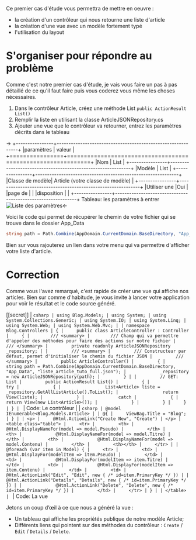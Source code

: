 Ce premier cas d'étude vous permettra de mettre en oeuvre :

- la création d'un contrôleur qui nous retourne une liste d'article
- la création d'une vue avec un modèle fortement typé
- l'utilisation du layout

# S'organiser pour répondre au problème

Comme c'est notre premier cas d'étude, je vais vous faire un pas à pas détaillé de ce qu'il faut faire puis vous coderez vous même les choses nécessaires.

1. Dans le contrôleur Article, créez une méthode List `public ActionResult List()`
2. Remplir la liste en utilisant la classe ArticleJSONRepository.cs
3. Ajouter une vue que le contrôleur va retourner, entrez les paramètres décrits dans le tableau


->
+----------------+-------------------------------------------------------------+
|paramètres      |  valeur                                                     |
+================+=============================================================+
|Nom             | List                                                        |
+----------------+-------------------------------------------------------------+
|Modèle          | List                                                        |
+----------------+-------------------------------------------------------------+
|Classe de modèle| Article (votre classe de modèle)                            |
+----------------+-------------------------------------------------------------+
|Utiliser une    |Oui                                                          |
|page de         |                                                             |
|disposition     |                                                             |
+----------------+-------------------------------------------------------------+
Tableau: les paramètres à entrer
![Liste des paramètres](/media/galleries/304/ab5d290c-79b9-4c78-8cf1-930e5c25d402.png.960x960_q85.png)<-

Voici le code qui permet de récupérer le chemin de votre fichier qui se trouve dans le dossier App_Data
```csharp
string path = Path.Combine(AppDomain.CurrentDomain.BaseDirectory, "App_Data", "liste_article_tuto_full.json");
```

Bien sur vous rajouterez un lien dans votre menu qui va permettre d'afficher votre liste d'article.

# Correction

Comme vous l'avez remarqué, c'est rapide de créer une vue qui affiche nos articles.
Bien sur comme d'habitude, je vous invite à lancer votre application pour voir le résultat et le code source généré.

[[secret]]
| ```csharp
| using Blog.Models;
| using System;
| using System.Collections.Generic;
| using System.IO;
| using System.Linq;
| using System.Web;
| using System.Web.Mvc;
|
| namespace Blog.Controllers
| {
|     public class ArticleController : Controller
|     {
|        /// <summary>
|        /// Champ qui va permettre d'appeler des méthodes pour faire des actions sur notre fichier
|        /// </summary>
|         private readonly ArticleJSONRepository _repository;
|
|         /// <summary>
|         /// Constructeur par défaut, permet d'initialiser le chemin du fichier JSON
|         /// </summary>
|         public ArticleController()
|         {
|             string path = Path.Combine(AppDomain.CurrentDomain.BaseDirectory, "App_Data", "liste_article_tuto_full.json");
|             _repository = new ArticleJSONRepository(path);
|         }
|
|         // GET: List
|         public ActionResult List()
|         {
|             try
|             {
|                 List<Article> liste = _repository.GetAllListArticle().ToList();
|                 return View(liste);
|             }
|             catch
|             {
|                 return View(new List<Article>());
|             }
|         }
|     }
| }
| ```
| Code: Le contrôleur
|
| ```csharp
| @model IEnumerable<Blog.Models.Article>
|
| @{
|     ViewBag.Title = "Blog";
| }
|
| <p>
|     @Html.ActionLink("Create New", "Create")
| </p>
| <table class="table">
|     <tr>
|         <th>
|             @Html.DisplayNameFor(model => model.Pseudo)
|         </th>
|         <th>
|             @Html.DisplayNameFor(model => model.Titre)
|         </th>
|         <th>
|             @Html.DisplayNameFor(model => model.Contenu)
|         </th>
|         <th></th>
|     </tr>
|
| @foreach (var item in Model) {
|     <tr>
|         <td>
|             @Html.DisplayFor(modelItem => item.Pseudo)
|         </td>
|         <td>
|             @Html.DisplayFor(modelItem => item.Titre)
|         </td>
|         <td>
|             @Html.DisplayFor(modelItem => item.Contenu)
|         </td>
|         <td>
|             @Html.ActionLink("Edit", "Edit", new { /* id=item.PrimaryKey */ }) |
|             @Html.ActionLink("Details", "Details", new { /* id=item.PrimaryKey */ }) |
|             @Html.ActionLink("Delete", "Delete", new { /* id=item.PrimaryKey */ })
|         </td>
|     </tr>
| }
|
| </table>
| ```
| Code: La vue

Jetons un coup d’œil à ce que nous a généré la vue :

- Un tableau qui affiche les propriétés publique de notre modèle Article;
- Différents liens qui pointent sur des méthodes du contrôleur : `Create` / `Edit` / `Details` / `Delete`.

